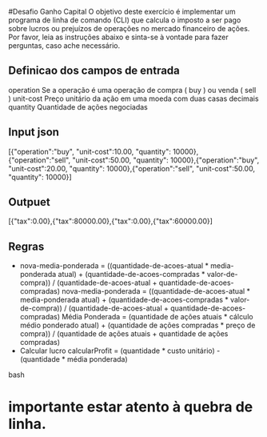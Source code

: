 #Desafio Ganho Capital
O objetivo deste exercício é implementar um programa de linha de comando (CLI) que calcula o imposto a ser pago sobre lucros ou prejuízos de operações no mercado financeiro de ações.
Por favor, leia as instruções abaixo e sinta-se à vontade para fazer perguntas, caso ache necessário.


## Definicao dos campos de entrada
operation Se a operação é uma operação de compra ( buy ) ou venda ( sell )
unit-cost Preço unitário da ação em uma moeda com duas casas decimais
quantity  Quantidade de ações negociadas



## Input json
[{"operation":"buy", "unit-cost":10.00, "quantity": 10000},{"operation":"sell", "unit-cost":50.00, "quantity": 10000},{"operation":"buy", "unit-cost":20.00, "quantity": 10000},{"operation":"sell", "unit-cost":50.00, "quantity": 10000}]

## Outpuet
 [{"tax":0.00},{"tax":80000.00},{"tax":0.00},{"tax":60000.00}]



## Regras
- nova-media-ponderada = ((quantidade-de-acoes-atual * media-ponderada atual) + (quantidade-de-acoes-compradas * valor-de-compra)) / (quantidade-de-acoes-atual +
quantidade-de-acoes-compradas)
nova-media-ponderada = ((quantidade-de-acoes-atual * media-ponderada atual) + (quantidade-de-acoes-compradas * valor-de-compra)) / (quantidade-de-acoes-atual +
quantidade-de-acoes-compradas)
Média Ponderada = (quantidade de ações atuais * cálculo médio ponderado atual) + (quantidade de ações compradas * preço de compra)) / (quantidade de ações atuais + quantidade de ações compradas)
- Calcular lucro
calcularProfit = (quantidade * custo unitário) - (quantidade * média ponderada)


bash
# importante estar atento à quebra de linha. 